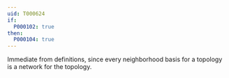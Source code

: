 ```yaml
---
uid: T000624
if:
  P000102: true
then:
  P000104: true
---
```


Immediate from definitions, since every neighborhood basis for a topology
is a network for the topology.
